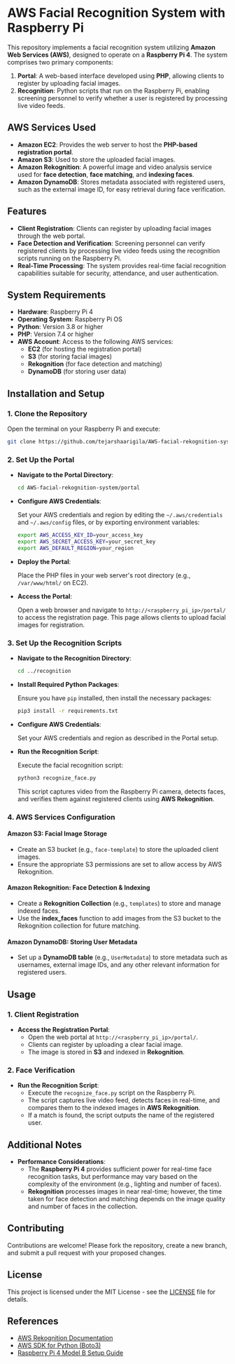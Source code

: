 # AWS Facial Recognition System with Raspberry Pi

This repository implements a facial recognition system utilizing **Amazon Web Services (AWS)**, designed to operate on a **Raspberry Pi 4**. The system comprises two primary components:

1. **Portal**: A web-based interface developed using **PHP**, allowing clients to register by uploading facial images.
2. **Recognition**: Python scripts that run on the Raspberry Pi, enabling screening personnel to verify whether a user is registered by processing live video feeds.

## AWS Services Used

- **Amazon EC2**: Provides the web server to host the **PHP-based registration portal**.
- **Amazon S3**: Used to store the uploaded facial images.
- **Amazon Rekognition**: A powerful image and video analysis service used for **face detection**, **face matching**, and **indexing faces**.
- **Amazon DynamoDB**: Stores metadata associated with registered users, such as the external image ID, for easy retrieval during face verification.

## Features

- **Client Registration**: Clients can register by uploading facial images through the web portal.
- **Face Detection and Verification**: Screening personnel can verify registered clients by processing live video feeds using the recognition scripts running on the Raspberry Pi.
- **Real-Time Processing**: The system provides real-time facial recognition capabilities suitable for security, attendance, and user authentication.

## System Requirements

- **Hardware**: Raspberry Pi 4
- **Operating System**: Raspberry Pi OS
- **Python**: Version 3.8 or higher
- **PHP**: Version 7.4 or higher
- **AWS Account**: Access to the following AWS services:
  - **EC2** (for hosting the registration portal)
  - **S3** (for storing facial images)
  - **Rekognition** (for face detection and matching)
  - **DynamoDB** (for storing user data)

## Installation and Setup

### 1. Clone the Repository

Open the terminal on your Raspberry Pi and execute:

```bash
git clone https://github.com/tejarshaarigila/AWS-facial-rekognition-system.git
```

### 2. Set Up the Portal

- **Navigate to the Portal Directory**:

  ```bash
  cd AWS-facial-rekognition-system/portal
  ```

- **Configure AWS Credentials**:

  Set your AWS credentials and region by editing the `~/.aws/credentials` and `~/.aws/config` files, or by exporting environment variables:

  ```bash
  export AWS_ACCESS_KEY_ID=your_access_key
  export AWS_SECRET_ACCESS_KEY=your_secret_key
  export AWS_DEFAULT_REGION=your_region
  ```

- **Deploy the Portal**:

  Place the PHP files in your web server's root directory (e.g., `/var/www/html/` on EC2).

- **Access the Portal**:

  Open a web browser and navigate to `http://<raspberry_pi_ip>/portal/` to access the registration page. This page allows clients to upload facial images for registration.

### 3. Set Up the Recognition Scripts

- **Navigate to the Recognition Directory**:

  ```bash
  cd ../recognition
  ```

- **Install Required Python Packages**:

  Ensure you have `pip` installed, then install the necessary packages:

  ```bash
  pip3 install -r requirements.txt
  ```

- **Configure AWS Credentials**:

  Set your AWS credentials and region as described in the Portal setup.

- **Run the Recognition Script**:

  Execute the facial recognition script:

  ```bash
  python3 recognize_face.py
  ```

  This script captures video from the Raspberry Pi camera, detects faces, and verifies them against registered clients using **AWS Rekognition**.

### 4. AWS Services Configuration

#### Amazon S3: Facial Image Storage
- Create an S3 bucket (e.g., `face-template`) to store the uploaded client images.
- Ensure the appropriate S3 permissions are set to allow access by AWS Rekognition.

#### Amazon Rekognition: Face Detection & Indexing
- Create a **Rekognition Collection** (e.g., `templates`) to store and manage indexed faces.
- Use the **index_faces** function to add images from the S3 bucket to the Rekognition collection for future matching.

#### Amazon DynamoDB: Storing User Metadata
- Set up a **DynamoDB table** (e.g., `UserMetadata`) to store metadata such as usernames, external image IDs, and any other relevant information for registered users.
  
## Usage

### 1. Client Registration

- **Access the Registration Portal**:
  - Open the web portal at `http://<raspberry_pi_ip>/portal/`.
  - Clients can register by uploading a clear facial image.
  - The image is stored in **S3** and indexed in **Rekognition**.

### 2. Face Verification

- **Run the Recognition Script**:
  - Execute the `recognize_face.py` script on the Raspberry Pi.
  - The script captures live video feed, detects faces in real-time, and compares them to the indexed images in **AWS Rekognition**.
  - If a match is found, the script outputs the name of the registered user.

## Additional Notes

- **Performance Considerations**:
  - The **Raspberry Pi 4** provides sufficient power for real-time face recognition tasks, but performance may vary based on the complexity of the environment (e.g., lighting and number of faces).
  - **Rekognition** processes images in near real-time; however, the time taken for face detection and matching depends on the image quality and number of faces in the collection.

## Contributing

Contributions are welcome! Please fork the repository, create a new branch, and submit a pull request with your proposed changes.

## License

This project is licensed under the MIT License - see the [LICENSE](LICENSE) file for details.

## References

- [AWS Rekognition Documentation](https://docs.aws.amazon.com/rekognition/)
- [AWS SDK for Python (Boto3)](https://boto3.amazonaws.com/v1/documentation/api/latest/index.html)
- [Raspberry Pi 4 Model B Setup Guide](https://www.raspberrypi.org/documentation/setup/)
